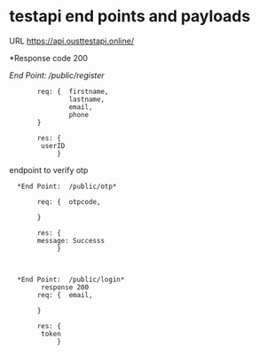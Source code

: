 # testapi end points and payloads

URL https://api.ousttestapi.online/


*Response code 200

*End Point:  /public/register*
            
           req: {  firstname,
                   lastname,
                   email,
                   phone
           }

           res: {
           	userID
                }

endpoint to verify otp


      *End Point:  /public/otp*
            
           req: {  otpcode,
                   
           }

           res: {
           message: Successs
                }



      *End Point:  /public/login*
            response 200
           req: {  email,
                   
           }

           res: {
           	token
                }




